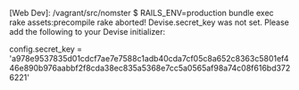 [Web Dev]: /vagrant/src/nomster $ RAILS_ENV=production bundle exec rake assets:precompile
rake aborted!
Devise.secret_key was not set. Please add the following to your Devise initializer:

  config.secret_key = 'a978e9537835d01cdcf7ae7e7588c1adb40cda7cf05c8a652c8363c5801ef446e890b976aabbf2f8cda38ec835a5368e7cc5a0565af98a74c08f616bd3726221'